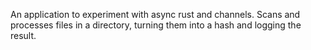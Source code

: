 An application to experiment with async rust and channels. Scans and processes files in a directory, turning them into a hash and logging the result.
